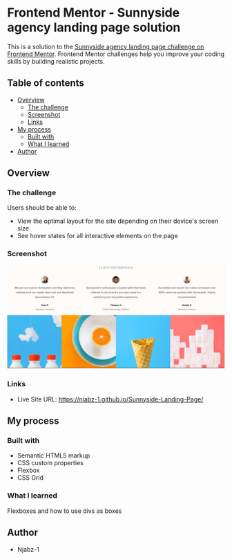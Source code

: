 # Frontend Mentor - Sunnyside agency landing page solution

This is a solution to the [Sunnyside agency landing page challenge on Frontend Mentor](https://www.frontendmentor.io/challenges/sunnyside-agency-landing-page-7yVs3B6ef). Frontend Mentor challenges help you improve your coding skills by building realistic projects.

## Table of contents

- [Overview](#overview)
  - [The challenge](#the-challenge)
  - [Screenshot](#screenshot)
  - [Links](#links)
- [My process](#my-process)
  - [Built with](#built-with)
  - [What I learned](#what-i-learned)
- [Author](#author)

## Overview

### The challenge

Users should be able to:

- View the optimal layout for the site depending on their device's screen size
- See hover states for all interactive elements on the page

### Screenshot

![Sunnyside Solution](assets/Screenshot.JPG)

### Links

- Live Site URL: https://njabz-1.github.io/Sunnyside-Landing-Page/

## My process

### Built with

- Semantic HTML5 markup
- CSS custom properties
- Flexbox
- CSS Grid

### What I learned

Flexboxes and how to use divs as boxes

## Author

- Njabz-1

